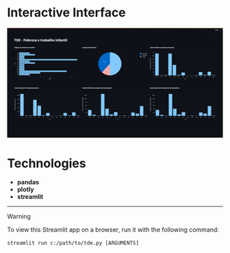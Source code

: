 # Interactive Interface

![Interface](source/tde-4sem.png?raw=true)

# Technologies

- **pandas**
- **plotly**
- **streamlit**

---

> [!WARNING]
> To view this Streamlit app on a browser, run it with the following command:

    streamlit run c:/path/to/tde.py [ARGUMENTS]
